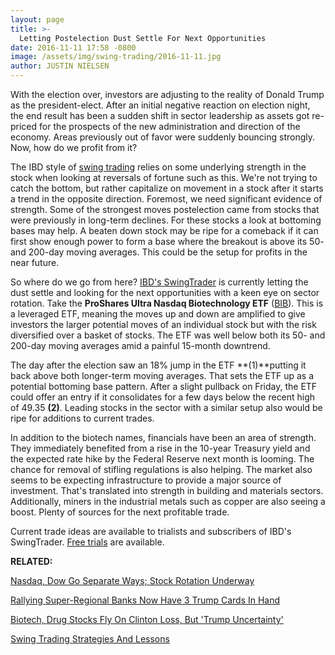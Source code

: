 ```yaml
---
layout: page
title: >-
  Letting Postelection Dust Settle For Next Opportunities
date: 2016-11-11 17:58 -0800
image: /assets/img/swing-trading/2016-11-11.jpg
author: JUSTIN NIELSEN
---
```






With the election over, investors are adjusting to the reality of Donald Trump as the president-elect. After an initial negative reaction on election night, the end result has been a sudden shift in sector leadership as assets got re-priced for the prospects of the new administration and direction of the economy. Areas previously out of favor were suddenly bouncing strongly. Now, how do we profit from it?


The IBD style of [swing trading](https://www.investors.com/ibd-university/swing-trading/) relies on some underlying strength in the stock when looking at reversals of fortune such as this. We're not trying to catch the bottom, but rather capitalize on movement in a stock after it starts a trend in the opposite direction. Foremost, we need significant evidence of strength. Some of the strongest moves postelection came from stocks that were previously in long-term declines. For these stocks a look at bottoming bases may help. A beaten down stock may be ripe for a comeback if it can first show enough power to form a base where the breakout is above its 50- and 200-day moving averages. This could be the setup for profits in the near future.


So where do we go from here? [IBD's SwingTrader](http://shop.investors.com/offer/splashresponsive.aspx?id=SwingTrader&src=A011LPH) is currently letting the dust settle and looking for the next opportunities with a keen eye on sector rotation. Take the **ProShares Ultra Nasdaq Biotechnology ETF** ([BIB](https://research.investors.com/quote.aspx?symbol=BIB)). This is a leveraged ETF, meaning the moves up and down are amplified to give investors the larger potential moves of an individual stock but with the risk diversified over a basket of stocks. The ETF was well below both its 50- and 200-day moving averages amid a painful 15-month downtrend.


The day after the election saw an 18% jump in the ETF **(1)**putting it back above both longer-term moving averages. That sets the ETF up as a potential bottoming base pattern. After a slight pullback on Friday, the ETF could offer an entry if it consolidates for a few days below the recent high of 49.35 **(2)**. Leading stocks in the sector with a similar setup also would be ripe for additions to current trades.


In addition to the biotech names, financials have been an area of strength. They immediately benefited from a rise in the 10-year Treasury yield and the expected rate hike by the Federal Reserve next month is looming. The chance for removal of stifling regulations is also helping. The market also seems to be expecting infrastructure to provide a major source of investment. That's translated into strength in building and materials sectors. Additionally, miners in the industrial metals such as copper are also seeing a boost. Plenty of sources for the next profitable trade.


Current trade ideas are available to trialists and subscribers of IBD's SwingTrader. [Free trials](http://shop.investors.com/offer/splashresponsive.aspx?id=SwingTrader&src=A011LPH) are available.


**RELATED:**


[Nasdaq, Dow Go Separate Ways; Stock Rotation Underway](https://www.investors.com/market-trend/the-big-picture/nasdaq-s-stock-rotation-underway/)


[Rallying Super-Regional Banks Now Have 3 Trump Cards In Hand](https://www.investors.com/research/industry-snapshot/super-regional-banks-have-3-trump-cards-in-hand/)


[Biotech, Drug Stocks Fly On Clinton Loss, But 'Trump Uncertainty'](https://www.investors.com/research/ibd-industry-themes/biotechs-drugs-fly-on-clinton-defeat-but-trump-uncertainty-lingers/)


[Swing Trading Strategies And Lessons](https://www.investors.com/ibd-university/swing-trading/)




